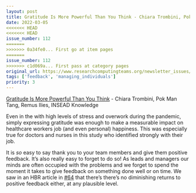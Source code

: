 ```yaml
---
layout: post
title: Gratitude Is More Powerful Than You Think - Chiara Trombini, Pok Man Tang, Remus Ilies, INSEAD Knowledge
date: 2022-03-05
<<<<<<< HEAD
<<<<<<< HEAD
issue_number: 112
=======
>>>>>>> 0a34fe0... First go at item pages
=======
issue_number: 112
>>>>>>> c1d069a... First pass at category pages
original_url: https://www.researchcomputingteams.org/newsletter_issues/0112
tags: ['feedback', 'managing_individuals']
priority: 3
---
```


<!-- markdownlint-disable MD033 -->
<!-- markdownlint-disable MD041 -->
<!-- markdownlint-disable MD049 -->

[Gratitude Is More Powerful Than You Think](https://knowledge.insead.edu/leadership-organisations/gratitude-is-more-powerful-than-you-think-18296) - Chiara Trombini, Pok Man Tang, Remus Ilies, INSEAD Knowledge

Even in the with high levels of stress and overwork during the pandemic, simply expressing gratitude was enough to make a measurable impact on healthcare workers job (and even personal) happiness.  This was especially true for doctors and nurses in this study who identified strongly with their job.

It is *so* easy to say thank you to your team members and give them positive feedback.  It’s also really easy to forget to do so!  As leads and managers our minds are often occupied with the problems and we forget to spend the moment it takes to give feedback on something done well or on time.   We saw in an HBR article in [#64](https://www.researchcomputingteams.org/newsletter_issues/0064) that there’s there’s no diminishing returns to positive feedback either, at any plausible level.
